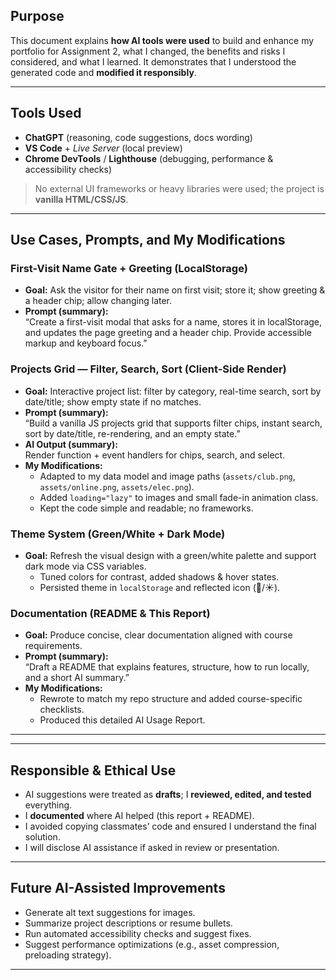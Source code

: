 



## Purpose
This document explains **how AI tools were used** to build and enhance my portfolio for Assignment 2, what I changed, the benefits and risks I considered, and what I learned. It demonstrates that I understood the generated code and **modified it responsibly**.

---

##  Tools Used
- **ChatGPT** (reasoning, code suggestions, docs wording)
- **VS Code** + *Live Server* (local preview)
- **Chrome DevTools** / **Lighthouse** (debugging, performance & accessibility checks)

> No external UI frameworks or heavy libraries were used; the project is **vanilla HTML/CSS/JS**.

---

##  Use Cases, Prompts, and My Modifications

### First-Visit Name Gate + Greeting (LocalStorage)
- **Goal:** Ask the visitor for their name on first visit; store it; show greeting & a header chip; allow changing later.
- **Prompt (summary):**  
  “Create a first-visit modal that asks for a name, stores it in localStorage, and updates the page greeting and a header chip. Provide accessible markup and keyboard focus.”


###  Projects Grid — Filter, Search, Sort (Client-Side Render)
- **Goal:** Interactive project list: filter by category, real-time search, sort by date/title; show empty state if no matches.
- **Prompt (summary):**  
  “Build a vanilla JS projects grid that supports filter chips, instant search, sort by date/title, re-rendering, and an empty state.”
- **AI Output (summary):**  
  Render function + event handlers for chips, search, and select.
- **My Modifications:**  
  - Adapted to my data model and image paths (`assets/club.png`, `assets/online.png`, `assets/elec.png`).  
  - Added `loading="lazy"` to images and small fade-in animation class.  
  - Kept the code simple and readable; no frameworks.



### Theme System (Green/White + Dark Mode)
- **Goal:** Refresh the visual design with a green/white palette and support dark mode via CSS variables. 
  - Tuned colors for contrast, added shadows & hover states.  
  - Persisted theme in `localStorage` and reflected icon (🌙/☀️).

###  Documentation (README & This Report)
- **Goal:** Produce concise, clear documentation aligned with course requirements.
- **Prompt (summary):**  
  “Draft a README that explains features, structure, how to run locally, and a short AI summary.”
- **My Modifications:**  
  - Rewrote to match my repo structure and added course-specific checklists.  
  - Produced this detailed AI Usage Report.

---



---

##  Responsible & Ethical Use
- AI suggestions were treated as **drafts**; I **reviewed, edited, and tested** everything.  
- I **documented** where AI helped (this report + README).  
- I avoided copying classmates’ code and ensured I understand the final solution.  
- I will disclose AI assistance if asked in review or presentation.

---

##  Future AI-Assisted Improvements 
- Generate alt text suggestions for images.  
- Summarize project descriptions or resume bullets.  
- Run automated accessibility checks and suggest fixes.  
- Suggest performance optimizations (e.g., asset compression, preloading strategy).

---



